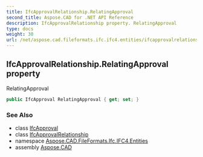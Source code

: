 ```yaml
---
title: IfcApprovalRelationship.RelatingApproval
second_title: Aspose.CAD for .NET API Reference
description: IfcApprovalRelationship property. RelatingApproval
type: docs
weight: 30
url: /net/aspose.cad.fileformats.ifc.ifc4.entities/ifcapprovalrelationship/relatingapproval/
---
```

## IfcApprovalRelationship.RelatingApproval property

RelatingApproval

```csharp
public IfcApproval RelatingApproval { get; set; }
```

### See Also

* class [IfcApproval](../../ifcapproval/)
* class [IfcApprovalRelationship](../)
* namespace [Aspose.CAD.FileFormats.Ifc.IFC4.Entities](../../ifcapprovalrelationship/)
* assembly [Aspose.CAD](../../../)


